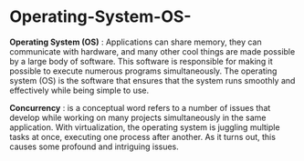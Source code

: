 # Operating-System-OS-

**Operating System (OS)** : Applications can share memory, they can communicate with hardware, and many other cool things are made possible by a large body of software. This software is responsible for making it possible to execute numerous programs simultaneously. The operating system (OS) is the software that ensures that the system runs smoothly and effectively while being simple to use.

**Concurrency** : is a conceptual word refers to a number of issues that develop while working on many projects simultaneously in the same application. With virtualization, the operating system is juggling multiple tasks at once, executing one process after another. As it turns out, this causes some profound and intriguing issues.
